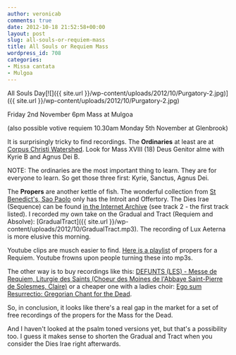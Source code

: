 ```yaml
---
author: veronicab
comments: true
date: 2012-10-18 21:52:58+00:00
layout: post
slug: all-souls-or-requiem-mass
title: All Souls or Requiem Mass
wordpress_id: 708
categories:
- Missa cantata
- Mulgoa
---
```


All Souls Day[![]({{ site.url }}/wp-content/uploads/2012/10/Purgatory-2.jpg)]({{ site.url }}/wp-content/uploads/2012/10/Purgatory-2.jpg)

Friday 2nd November
6pm Mass at Mulgoa

(also possible votive requiem 10.30am Monday 5th November at Glenbrook)

It is surprisingly tricky to find recordings.  The **Ordinaries** at least are at [Corpus Christi Watershed](http://www.ccwatershed.org/kyriale/).  Look for Mass XVIII (18) Deus Genitor alme with Kyrie B and Agnus Dei B.

NOTE: The ordinaries are the most important thing to learn.  They are for everyone to learn.  So get those three first: Kyrie, Sanctus, Agnus Dei.

The **Propers** are another kettle of fish.  The wonderful collection from [St Benedict's, Sao Paolo](http://www.christusrex.org/www2/cantgreg/trid_i_c_omnium_fidelium_defunctorum.html) only has the Introit and Offertory.  The Dies Irae (Sequence) can be found [in the Internet Archive](http://archive.org/details/GregorianChantMass) (see track 2 - the first track listed).  I recorded my own take on the Gradual and Tract (Requiem and Absolve): [GradualTract]({{ site.url }}/wp-content/uploads/2012/10/GradualTract.mp3).  The recording of Lux Aeterna is more elusive this morning.

Youtube clips are musch easier to find.  [Here is a playlist](http://www.youtube.com/playlist?list=PLR7cOUX2gl7pz2mniDbYprDfa4RoB-wsA) of propers for a Requiem.  Youtube frowns upon people turning these into mp3s.

The other way is to buy recordings like this: [DEFUNTS (LES) - Messe de Requiem, Liturgie des Saints (Choeur des Moines de l'Abbaye Saint-Pierre de Solesmes, Claire)](http://www.classicsonline.com/catalogue/product.aspx?pid=1474379) or a cheaper one with a ladies choir: [Ego sum Resurrectio: Gregorian Chant for the Dead](http://www.classicsonline.com/catalogue/product.aspx?pid=2731).

So, in conclusion, it looks like there's a real gap in the market for a set of free recordings of the propers for the Mass for the Dead.

And I haven't looked at the psalm toned versions yet, but that's a possibility too.  I guess it makes sense to shorten the Gradual and Tract when you consider the Dies Irae right afterwards.
